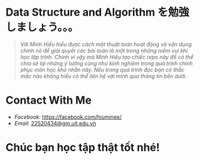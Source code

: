# **Data Structure and Algorithm を勉強しましょう。。。**

> *Với Minh Hiếu hiểu được cách một thuật toán hoạt động và vận dụng chính nó để giải quyết các bài toán là một trong những niềm vui khi học lập trình. Chính vì vậy mà Minh Hiếu tạo chiếc repo này để có thể chia sẻ lại những ý tưởng cũng như kinh nghiệm trong quá trình chinh phục môn học khó nhằn này. Nếu trong quá trình đọc bạn có thắc mắc nào không hiểu có thể liên hệ với mình qua thông tin bên dưới.*

 # **Contact With Me**
 * _Facebook:_ https://facebook.com/hiuminee/
 * _Email:_ 22520434@gm.uit.edu.vn

# **Chúc bạn học tập thật tốt nhé!**


